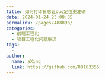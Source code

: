 ```yaml
---
title: 如何打印日志让bug定位更准确
date: 2024-01-24 23:08:35
permalink: /pages/48889b/
categories:
  - 前端工程化
  - 项目工程化问题解决
tags:
  - 
author: 
  name: aXing
  link: https://github.com/08163356
---
```







<!-- more -->
